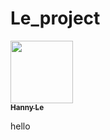 # Le_project
<a href="https://github.com/hannyle2312">
   <img src="https://avatars.githubusercontent.com/u/170741579?s=96&v=4" width="100px;" alt=""/>
   <br /><sub><b>Hanny Le</b></sub>
</a>

hello